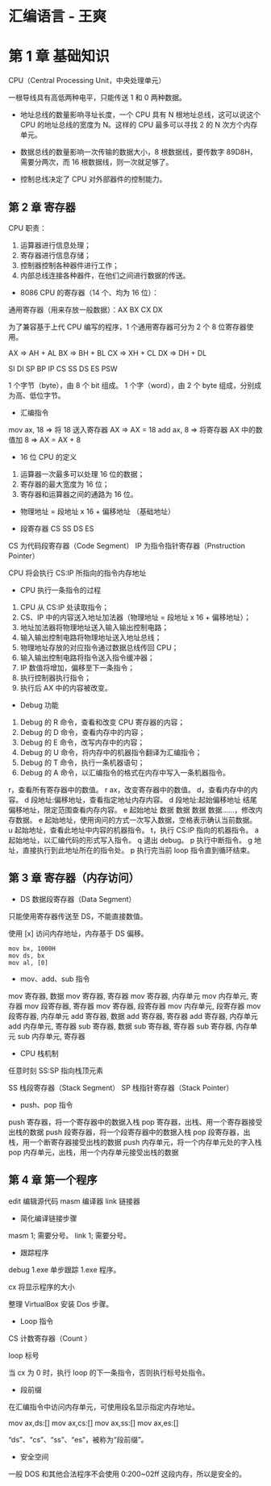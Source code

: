 # 汇编语言 - 王爽

# 第 1 章 基础知识

CPU（Central Processing Unit，中央处理单元）

一根导线具有高低两种电平，只能传送 1 和 0 两种数据。

- 地址总线的数量影响寻址长度，一个 CPU 具有 N 根地址总线，这可以说这个 CPU 的地址总线的宽度为 N。这样的 CPU 最多可以寻找 2 的 N 次方个内存单元。

- 数据总线的数量影响一次传输的数据大小，8 根数据线，要传数字 89D8H，需要分两次，而 16 根数据线，则一次就足够了。

- 控制总线决定了 CPU 对外部器件的控制能力。

## 第 2 章 寄存器

CPU 职责：

1. 运算器进行信息处理；
2. 寄存器进行信息存储；
3. 控制器控制各种器件进行工作；
4. 内部总线连接各种器件，在他们之间进行数据的传送。

- 8086 CPU 的寄存器（14 个、均为 16 位）：

通用寄存器（用来存放一般数据）：AX BX CX DX 

为了兼容基于上代 CPU 编写的程序，1 个通用寄存器可分为 2 个 8 位寄存器使用。

AX => AH + AL
BX => BH + BL
CX => XH + CL
DX => DH + DL

SI DI SP BP IP CS SS DS ES PSW

1 个字节（byte），由 8 个 bit 组成。
1 个字（word），由 2 个 byte 组成，分别成为高、低位字节。

- 汇编指令

mov ax, 18 => 将 18 送入寄存器 AX      => AX = 18
add ax, 8  => 将寄存器 AX 中的数值加 8 => AX = AX + 8

- 16 位 CPU 的定义

1. 运算器一次最多可以处理 16 位的数据；
2. 寄存器的最大宽度为 16 位；
3. 寄存器和运算器之间的通路为 16 位。

- 物理地址 = 段地址 x 16 + 偏移地址
            （基础地址）

- 段寄存器 CS SS DS ES

CS 为代码段寄存器（Code Segment）
IP 为指令指针寄存器（Pnstruction Pointer）

CPU 将会执行 CS:IP 所指向的指令内存地址

- CPU 执行一条指令的过程

1. CPU 从 CS:IP 处读取指令；
2. CS、IP 中的内容送入地址加法器（物理地址 = 段地址 x 16 + 偏移地址）；
3. 地址加法器将物理地址送入输入输出控制电路；
4. 输入输出控制电路将物理地址送入地址总线；
5. 物理地址存放的对应指令通过数据总线传回 CPU；
6. 输入输出控制电路将指令送入指令缓冲器；
7. IP 数值将增加，偏移至下一条指令；
8. 执行控制器执行指令；
9. 执行后 AX 中的内容被改变。

- Debug 功能

1. Debug 的 R 命令，查看和改变 CPU 寄存器的内容；
2. Debug 的 D 命令，查看内存中的内容；
3. Debug 的 E 命令，改写内存中的内容；
4. Debug 的 U 命令，将内存中的机器指令翻译为汇编指令；
5. Debug 的 T 命令，执行一条机器语句；
6. Debug 的 A 命令，以汇编指令的格式在内存中写入一条机器指令。

r，查看所有寄存器中的数值。
r ax，改变寄存器中的数值。
d，查看内存中的内容。
d 段地址:偏移地址，查看指定地址内存内容。
d 段地址:起始偏移地址 结尾偏移地址，限定范围查看内存内容。
e 起始地址 数据 数据 数据 数据……，修改内存数据。
e 起始地址，使用询问的方式一次写入数据，空格表示确认当前数据。
u 起始地址，查看此地址中内容的机器指令。
t，执行 CS:IP 指向的机器指令。
a 起始地址，以汇编代码的形式写入指令。
q 退出 debug。
p 执行中断指令。
g 地址，直接执行到此地址所在的指令处。
p 执行完当前 loop 指令直到循环结束。

## 第 3 章 寄存器（内存访问）

- DS 数据段寄存器（Data Segment）

只能使用寄存器传送至 DS，不能直接数值。

使用 [x] 访问内存地址，内存基于 DS 偏移。

```assembly
mov bx, 1000H
mov ds, bx
mov al, [0]
```

- mov、add、sub 指令

mov 寄存器, 数据
mov 寄存器, 寄存器
mov 寄存器, 内存单元
mov 内存单元, 寄存器
mov 段寄存器, 寄存器
mov 寄存器, 段寄存器
mov 内存单元, 段寄存器
mov 段寄存器, 内存单元
add 寄存器, 数据
add 寄存器, 寄存器
add 寄存器, 内存单元
add 内存单元, 寄存器
sub 寄存器, 数据
sub 寄存器, 寄存器
sub 寄存器, 内存单元
sub 内存单元, 寄存器

- CPU 栈机制

任意时刻 SS:SP 指向栈顶元素

SS 栈段寄存器（Stack Segment）
SP 栈指针寄存器（Stack Pointer）

- push、pop 指令

push 寄存器，将一个寄存器中的数据入栈
pop 寄存器，出栈、用一个寄存器接受出栈的数据
push 段寄存器，将一个段寄存器中的数据入栈
pop 段寄存器，出栈，用一个断寄存器接受出栈的数据
push 内存单元，将一个内存单元处的字入栈
pop 内存单元，出栈，用一个内存单元接受出栈的数据

## 第 4 章 第一个程序

edit 编辑源代码
masm 编译器
link 链接器

- 简化编译链接步骤

masm 1; 需要分号。
link 1; 需要分号。

- 跟踪程序

debug 1.exe 单步跟踪 1.exe 程序。

cx 将显示程序的大小

整理 VirtualBox 安装 Dos 步骤。

- Loop 指令

CS 计数寄存器（Count ）

loop 标号

当 cx 为 0 时，执行 loop 的下一条指令，否则执行标号处指令。

- 段前缀

在汇编指令中访问内存单元，可使用段名显示指定内存地址。

mov ax,ds:[]
mov ax,cs:[]
mov ax,ss:[]
mov ax,es:[]

“ds”、“cs”、“ss”、“es”，被称为“段前缀”。

- 安全空间

一般 DOS 和其他合法程序不会使用 0:200~02ff 这段内存，所以是安全的。